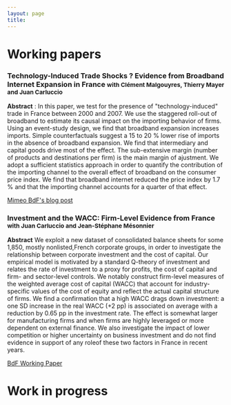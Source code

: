 ```yaml
---
layout: page
title: 
---
```


# Working papers 
### Technology-Induced Trade Shocks ? Evidence from Broadband Internet Expansion in France <small class="text-muted">  with  **Clément Malgouyres**,  **Thierry Mayer** and **Juan Carluccio** </small> 
	
**Abstract** : In this paper, we test for the presence of "technology-induced" trade in France between 2000 and 2007. We use the staggered roll-out of broadband to estimate its causal impact on the importing behavior of firms. Using an event-study design, we find that broadband expansion increases imports. Simple counterfactuals suggest a 15 to 20 % lower rise of imports in the absence of broadband expansion. We find that intermediary and capital goods drive most of the effect. The sub-extensive margin (number of products and destinations per firm) is the main margin of ajustment. We adopt a sufficient statistics approach in order to quantify the contribution of the importing channel to the overall effect of broadband on the consumer price index. We find that broadband internet reduced the price index by 1.7 % and that the importing channel accounts for a quarter of that effect.    
	
<a href="/paper/mmmc_v7.pdf" class = "btn btn-outline-success btn-sm" role = "button"> Mimeo </a>  <a href="https://blocnotesdeleco.banque-france.fr/en/blog-entry/broadband-internet-changes-geography-international-trade" class = "btn btn-outline-warning btn-sm" role = "button"> BdF's blog post </a>

### Investment and the WACC: Firm-Level Evidence from France <small class="text-muted">  with Juan Carluccio and Jean-Stéphane Mésonnier </small>  
	
**Abstract**   We exploit a new dataset of consolidated balance sheets for some 1,850, mostly nonlisted,French  corporate  groups,  in  order  to  investigate  the  relationship  between  corporate  investment  and  the  cost  of  capital.  Our  empirical  model  is  motivated  by  a  standard Q-theory of investment and relates the rate of investment to a proxy for profits, the cost of capital and firm- and sector-level controls. We notably construct firm-level measures of the weighted  average  cost  of  capital  (WACC)  that  account  for  industry-specific  values  of  the cost of equity and reflect the actual capital structure of firms. We find a confirmation that a high  WACC  drags  down  investment:  a  one  SD  increase  in  the  real  WACC  (+2  pp)  is associated  on  average  with  a  reduction  by  0.65  pp  in  the  investment  rate.  The  effect  is somewhat  larger  for  manufacturing  firms  and  when  firms  are  highly  leveraged  or  more  dependent  on  external  finance.  We  also  investigate  the  impact  of  lower  competition  or  higher uncertainty on business investment and do not find evidence in support of any roleof these two factors in France in recent years.  
	
<a href="https://publications.banque-france.fr/sites/default/files/medias/documents/wp710.pdf" class = "btn btn-outline-success btn-sm" role = "button">  BdF Working Paper </a>  

# Work in progress
	

